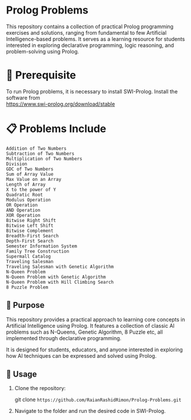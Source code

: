 # Prolog Problems
This repository contains a collection of practical Prolog programming exercises and solutions, ranging from fundamental to few Artificial Intelligence-based problems. It serves as a learning resource for students interested in exploring declarative programming, logic reasoning, and problem-solving using Prolog.



# 🔧 Prerequisite
To run Prolog problems, it is necessary to install SWI-Prolog. Install the software from    
       https://www.swi-prolog.org/download/stable


# 📋 Problems Include


    Addition of Two Numbers
    Subtraction of Two Numbers
    Multiplication of Two Numbers
    Division
    GDC of Two Numbers
    Sum of Array Value
    Max Value on an Array
    Length of Array
    X to the power of Y
    Quadratic Root
    Modulus Operation
    OR Operation
    AND Operation
    XOR Operation
    Bitwise Right Shift
    Bitwise Left Shift
    Bitwise Complement
    Breadth-First Search
    Depth-First Search
    Semester Information System
    Family Tree Construction
    Supermall Catalog
    Traveling Salesman
    Traveling Salesman with Genetic Algorithm
    N-Queen Problem
    N-Queen Problem with Genetic Algorithm
    N-Queen Problem with Hill Climbing Search
    8 Puzzle Problem


## 🎯 Purpose
This repository provides a practical approach to learning core concepts in Artificial Intelligence using Prolog. It features a collection of classic AI problems such as N-Queens, Genetic Algorithm, 8 Puzzle etc, all implemented through declarative programming. 

It is designed for students, educators, and anyone interested in exploring how AI techniques can be expressed and solved using Prolog.

## 📌 Usage
1. Clone the repository:

   git clone `https://github.com/RaianRashidRimon/Prolog-Problems.git`
   
3. Navigate to the folder and run the desired code in SWI-Prolog.

    
    
    
